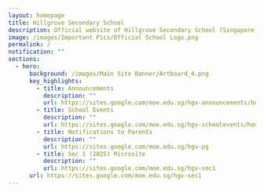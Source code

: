 ```yaml
---
layout: homepage
title: Hillgrove Secondary School
description: Official website of Hillgrove Secondary School (Singapore)
image: /images/Important Pics/Official School Logo.png
permalink: /
notification: ""
sections:
  - hero:
      background: /images/Main Site Banner/Artboard_4.png
      key_highlights:
        - title: Announcements
          description: ""
          url: https://sites.google.com/moe.edu.sg/hgv-announcements/home
        - title: School Events
          description: ""
          url: https://sites.google.com/moe.edu.sg/hgv-schoolevents/home
        - title: Notifications to Parents
          description: ""
          url: https://sites.google.com/moe.edu.sg/hgv-pg
        - title: Sec 1 (2025) Microsite
          description: ""
          url: https://sites.google.com/moe.edu.sg/hgv-sec1
      url: https://sites.google.com/moe.edu.sg/hgv-sec1
---
```

